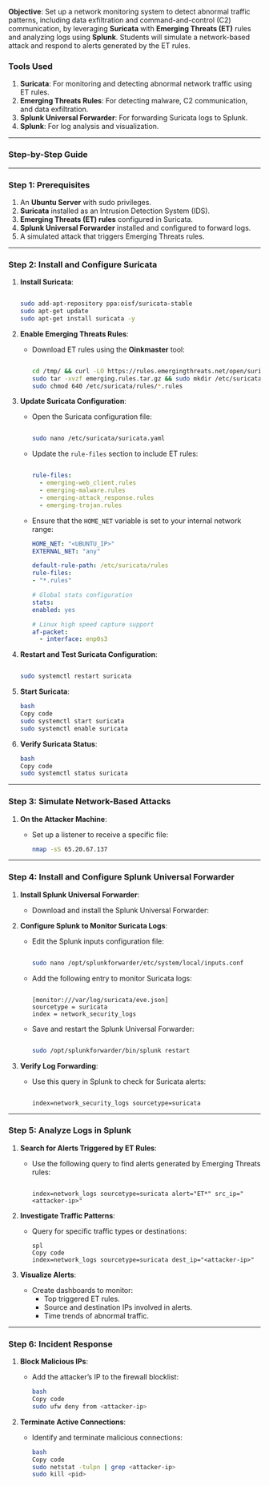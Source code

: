 **Objective**:
Set up a network monitoring system to detect abnormal traffic patterns, including data exfiltration and command-and-control (C2) communication, by leveraging **Suricata** with **Emerging Threats (ET)** rules and analyzing logs using **Splunk**. Students will simulate a network-based attack and respond to alerts generated by the ET rules.

### **Tools Used**

1. **Suricata**: For monitoring and detecting abnormal network traffic using ET rules.
2. **Emerging Threats Rules**: For detecting malware, C2 communication, and data exfiltration.
3. **Splunk Universal Forwarder**: For forwarding Suricata logs to Splunk.
4. **Splunk**: For log analysis and visualization.

---

### **Step-by-Step Guide**

---

### **Step 1: Prerequisites**

1. An **Ubuntu Server** with sudo privileges.
2. **Suricata** installed as an Intrusion Detection System (IDS).
3. **Emerging Threats (ET) rules** configured in Suricata.
4. **Splunk Universal Forwarder** installed and configured to forward logs.
5. A simulated attack that triggers Emerging Threats rules.

---

### **Step 2: Install and Configure Suricata**

1. **Install Suricata**:
    
    ```bash
    
    sudo add-apt-repository ppa:oisf/suricata-stable
    sudo apt-get update
    sudo apt-get install suricata -y
    
    ```
    
2. **Enable Emerging Threats Rules**:
    - Download ET rules using the **Oinkmaster** tool:
        
        ```bash
        
        cd /tmp/ && curl -LO https://rules.emergingthreats.net/open/suricata-6.0.8/emerging.rules.tar.gz
        sudo tar -xvzf emerging.rules.tar.gz && sudo mkdir /etc/suricata/rules && sudo mv rules/*.rules /etc/suricata/rules/
        sudo chmod 640 /etc/suricata/rules/*.rules
        
        ```
        
3. **Update Suricata Configuration**:
    - Open the Suricata configuration file:
        
        ```bash
        
        sudo nano /etc/suricata/suricata.yaml
        
        ```
        
    - Update the `rule-files` section to include ET rules:
        
        ```yaml
        
        rule-files:
          - emerging-web_client.rules
          - emerging-malware.rules
          - emerging-attack_response.rules
          - emerging-trojan.rules
        
        ```
        
    - Ensure that the `HOME_NET` variable is set to your internal network range:
        
        ```yaml
        HOME_NET: "<UBUNTU_IP>"
        EXTERNAL_NET: "any"
        
        default-rule-path: /etc/suricata/rules
        rule-files:
        - "*.rules"
        
        # Global stats configuration
        stats:
        enabled: yes
        
        # Linux high speed capture support
        af-packet:
          - interface: enp0s3
        
        ```
        
4. **Restart and Test Suricata Configuration**:
    
    ```bash
    
    sudo systemctl restart suricata
    
    ```
    
5. **Start Suricata**:
    
    ```bash
    bash
    Copy code
    sudo systemctl start suricata
    sudo systemctl enable suricata
    
    ```
    
6. **Verify Suricata Status**:
    
    ```bash
    bash
    Copy code
    sudo systemctl status suricata
    
    ```
    

---

### **Step 3: Simulate Network-Based Attacks**

1. **On the Attacker Machine**:
    - Set up a listener to receive a specific file:
        
        ```bash
        nmap -sS 65.20.67.137
        
        ```
        

---

### **Step 4: Install and Configure Splunk Universal Forwarder**

1. **Install Splunk Universal Forwarder**:
    - Download and install the Splunk Universal Forwarder:
2. **Configure Splunk to Monitor Suricata Logs**:
    - Edit the Splunk inputs configuration file:
        
        ```bash
        
        sudo nano /opt/splunkforwarder/etc/system/local/inputs.conf
        
        ```
        
    - Add the following entry to monitor Suricata logs:
        
        ```
        
        [monitor:///var/log/suricata/eve.json]
        sourcetype = suricata
        index = network_security_logs
        
        ```
        
    - Save and restart the Splunk Universal Forwarder:
        
        ```bash
        
        sudo /opt/splunkforwarder/bin/splunk restart
        
        ```
        
3. **Verify Log Forwarding**:
    - Use this query in Splunk to check for Suricata alerts:
        
        ```
        
        index=network_security_logs sourcetype=suricata
        
        ```
        

---

### **Step 5: Analyze Logs in Splunk**

1. **Search for Alerts Triggered by ET Rules**:
    - Use the following query to find alerts generated by Emerging Threats rules:
        
        ```
        
        index=network_logs sourcetype=suricata alert="ET*" src_ip="<attacker-ip>"
        
        ```
        
2. **Investigate Traffic Patterns**:
    - Query for specific traffic types or destinations:
        
        ```
        spl
        Copy code
        index=network_logs sourcetype=suricata dest_ip="<attacker-ip>"
        
        ```
        
3. **Visualize Alerts**:
    - Create dashboards to monitor:
        - Top triggered ET rules.
        - Source and destination IPs involved in alerts.
        - Time trends of abnormal traffic.

---

### **Step 6: Incident Response**

1. **Block Malicious IPs**:
    - Add the attacker’s IP to the firewall blocklist:
        
        ```bash
        bash
        Copy code
        sudo ufw deny from <attacker-ip>
        
        ```
        
2. **Terminate Active Connections**:
    - Identify and terminate malicious connections:
        
        ```bash
        bash
        Copy code
        sudo netstat -tulpn | grep <attacker-ip>
        sudo kill <pid>
        
        ```
